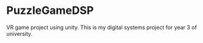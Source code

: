 # PuzzleGameDSP
VR game project using unity. This is my digital systems project for year 3 of university.
